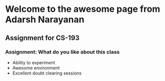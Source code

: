 
# Welcome to the awesome page from Adarsh Narayanan
## Assignment for CS-193
### Assignment: What do you like about this class

- Ability to experiment
- Awesome environment
- Excellent doubt clearing sessions
